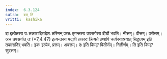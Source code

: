 ```yaml
---
index:  6.3.124
sutra:  दस् ति
vritti:  kashika 
---
```


दा इत्येतस्य यः तकारादिरादेशः तस्मिन् परतः इगन्तस्य उपसर्गस्य दीर्घो भवति। नीत्तम्। वीत्तम्। परीत्तम्। अच उपसर्गात् तः (*7,4.47) इत्यन्तस्य यद्यपि तकारः क्रियते तथापि चर्त्वस्याश्रयात् सिद्धत्वम् इति तकारादिर् भवति। इकः इत्येव, प्रत्तम्। अवत्तम्। दः इति किम्? वितीर्णम्। नितीर्णम्। ति इति किम्? सुदत्तम्।

